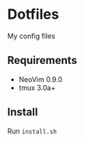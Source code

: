 # Dotfiles #
My config files

## Requirements ##
* NeoVim 0.9.0
* tmux 3.0a+

## Install ##
Run `install.sh`
